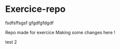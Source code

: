 # Exercice-repo

fsdfsffsgsf
gfgdfgfdgdf

Repo made for exercice
Making some changes here !

test 2 